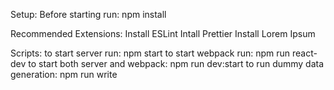 Setup:
Before starting run: npm install

Recommended Extensions:
Install ESLint
Intall Prettier
Install Lorem Ipsum

Scripts:
to start server run: npm start
to start webpack run: npm run react-dev
to start both server and webpack: npm run dev:start
to run dummy data generation: npm run write
